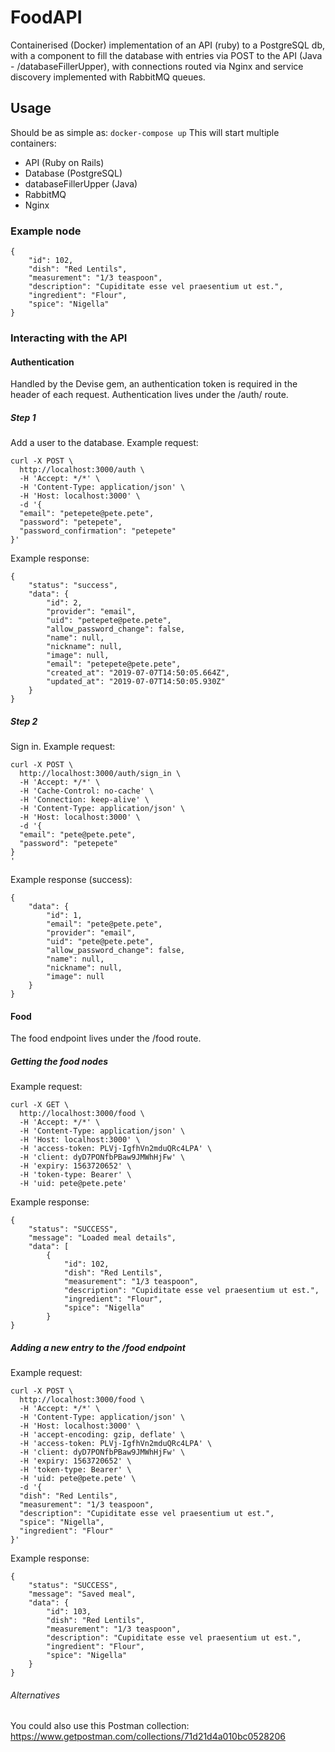 # FoodAPI

Containerised (Docker) implementation of an API (ruby) to a PostgreSQL db, with a component to fill
the database with entries via POST to the API (Java - /databaseFillerUpper), with connections routed via Nginx and service discovery implemented with RabbitMQ queues.

## Usage
Should be as simple as: `docker-compose up`
This will start multiple containers:
- API (Ruby on Rails)
- Database (PostgreSQL)
- databaseFillerUpper (Java)
- RabbitMQ
- Nginx

### Example node
```
{
    "id": 102,
    "dish": "Red Lentils",
    "measurement": "1/3 teaspoon",
    "description": "Cupiditate esse vel praesentium ut est.",
    "ingredient": "Flour",
    "spice": "Nigella"
}
```

### Interacting with the API
#### Authentication
Handled by the Devise gem, an authentication token is required in the header of each request.
Authentication lives under the /auth/ route.

##### Step 1
Add a user to the database.
Example request:
```
curl -X POST \
  http://localhost:3000/auth \
  -H 'Accept: */*' \
  -H 'Content-Type: application/json' \
  -H 'Host: localhost:3000' \
  -d '{
  "email": "petepete@pete.pete",
  "password": "petepete",
  "password_confirmation": "petepete"
}'
```
Example response:
```
{
    "status": "success",
    "data": {
        "id": 2,
        "provider": "email",
        "uid": "petepete@pete.pete",
        "allow_password_change": false,
        "name": null,
        "nickname": null,
        "image": null,
        "email": "petepete@pete.pete",
        "created_at": "2019-07-07T14:50:05.664Z",
        "updated_at": "2019-07-07T14:50:05.930Z"
    }
}
```


##### Step 2
Sign in.
Example request:
```
curl -X POST \
  http://localhost:3000/auth/sign_in \
  -H 'Accept: */*' \
  -H 'Cache-Control: no-cache' \
  -H 'Connection: keep-alive' \
  -H 'Content-Type: application/json' \
  -H 'Host: localhost:3000' \
  -d '{
  "email": "pete@pete.pete",
  "password": "petepete"
}
'
```
Example response (success):
```
{
    "data": {
        "id": 1,
        "email": "pete@pete.pete",
        "provider": "email",
        "uid": "pete@pete.pete",
        "allow_password_change": false,
        "name": null,
        "nickname": null,
        "image": null
    }
}
```

#### Food
The food endpoint lives under the /food route.
##### Getting the food nodes
Example request:
```
curl -X GET \
  http://localhost:3000/food \
  -H 'Accept: */*' \
  -H 'Content-Type: application/json' \
  -H 'Host: localhost:3000' \
  -H 'access-token: PLVj-IgfhVn2mduQRc4LPA' \
  -H 'client: dyD7PONfbPBaw9JMWhHjFw' \
  -H 'expiry: 1563720652' \
  -H 'token-type: Bearer' \
  -H 'uid: pete@pete.pete'
```
Example response:
```
{
    "status": "SUCCESS",
    "message": "Loaded meal details",
    "data": [
        {
            "id": 102,
            "dish": "Red Lentils",
            "measurement": "1/3 teaspoon",
            "description": "Cupiditate esse vel praesentium ut est.",
            "ingredient": "Flour",
            "spice": "Nigella"
        }
}        
```
##### Adding a new entry to the /food endpoint
Example request:
```
curl -X POST \
  http://localhost:3000/food \
  -H 'Accept: */*' \
  -H 'Content-Type: application/json' \
  -H 'Host: localhost:3000' \
  -H 'accept-encoding: gzip, deflate' \
  -H 'access-token: PLVj-IgfhVn2mduQRc4LPA' \
  -H 'client: dyD7PONfbPBaw9JMWhHjFw' \
  -H 'expiry: 1563720652' \
  -H 'token-type: Bearer' \
  -H 'uid: pete@pete.pete' \
  -d '{
  "dish": "Red Lentils",
  "measurement": "1/3 teaspoon",
  "description": "Cupiditate esse vel praesentium ut est.",
  "spice": "Nigella",
  "ingredient": "Flour"
}'
```
Example response:
```
{
    "status": "SUCCESS",
    "message": "Saved meal",
    "data": {
        "id": 103,
        "dish": "Red Lentils",
        "measurement": "1/3 teaspoon",
        "description": "Cupiditate esse vel praesentium ut est.",
        "ingredient": "Flour",
        "spice": "Nigella"
    }
}
```
###### Alternatives
You could also use this Postman collection: https://www.getpostman.com/collections/71d21d4a010bc0528206
